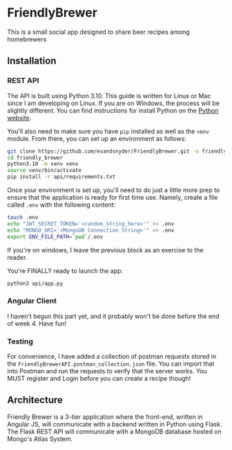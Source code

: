 # FriendlyBrewer

This is a small social app designed to share beer recipes among homebrewers


## Installation

### REST API
The API is built using Python 3.10. This guide is written for Linux or Mac since I am developing on Linux. If you are on Windows, the process will be slightly different. You can find instructions for install Python on the [Python website](https://www.python.org/downloads/).

You'll also need to make sure you have `pip` installed as well as the `venv` module. From there, you can set up an environment as follows:

```bash
git clone https://github.com/evandsnyder/FriendlyBrewer.git -o friendly_brewer
cd friendly_brewer
python3.10 -m venv venv
source venv/bin/activate
pip install -r api/requirements.txt
```
Once your environment is set up, you'll need to do just a little more prep to ensure that the application is ready for first time use. Namely, create a file called `.env` with the following content:
```bash
touch .env
echo "JWT_SECRET_TOKEN='<random_string_here>'" >> .env
echo "MONGO_URI='<MongoDB Connection String>'" >> .env
export ENV_FILE_PATH=`pwd`/.env
```

If you're on windows, I leave the previous block as an exercise to the reader.

You're FINALLY ready to launch the app:
```bash
python3 api/app.py
```

### Angular Client
I haven't begun this part yet, and it probably won't be done before the end of week 4. Have fun!

### Testing
For convenience, I have added a collection of postman requests stored in the `FriendlyBrewerAPI.postman_collection.json` file. You can import that into Postman and run the requests to verify that the server works. You MUST register and Login before you can create a recipe though!

## Architecture

Friendly Brewer is a 3-tier application where the front-end, written in Angular JS, will communicate with a backend written in Python using Flask. The Flask REST API will communicate with a MongoDB database hosted on Mongo's Atlas System.